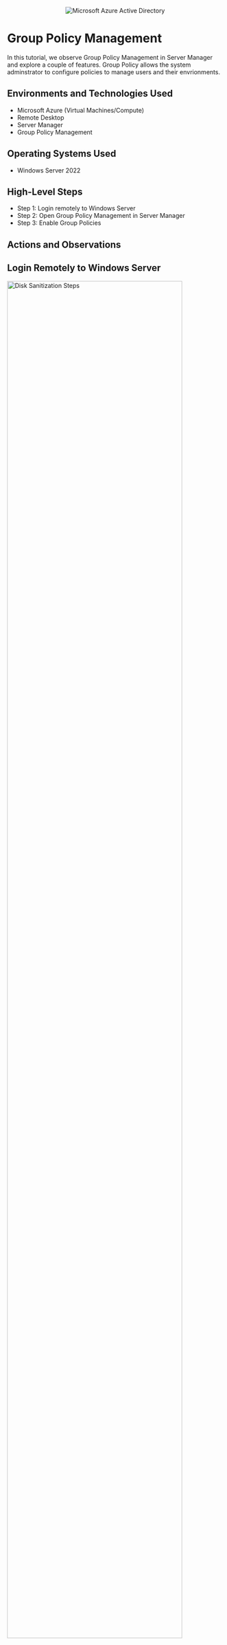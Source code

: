 <p align="center">
<img src="https://i.imgur.com/pU5A58S.png" alt="Microsoft Azure Active Directory"/>
</p>

<h1>Group Policy Management</h1>
In this tutorial, we observe Group Policy Management in Server Manager and explore a couple of features. Group Policy allows the system adminstrator to configure policies to manage users and their envrionments. <br />

<h2>Environments and Technologies Used</h2>

- Microsoft Azure (Virtual Machines/Compute)
- Remote Desktop
- Server Manager
- Group Policy Management

<h2>Operating Systems Used </h2>

- Windows Server 2022

<h2>High-Level Steps</h2>

- Step 1: Login remotely to Windows Server
- Step 2: Open Group Policy Management in Server Manager
- Step 3: Enable Group Policies

<h2>Actions and Observations</h2>

<h2>Login Remotely to Windows Server</h2>
<p>
<img src="https://imgur.com/bgRhNG6.png" height="90%" width="90%" alt="Disk Sanitization Steps"/>
</p>
<p>
Assuming that we have already created a virtual machine running on Windows Server and logged in to remote desktop, open Server Manager on the virtual machine. Click on "Tools" and "Group Policy Management." This role houses various policies that manage both Windows and User configurations.
</p>
<br />
<h2>Create a Group Policy Object (GPO)</h2>
<p>
<img src="https://imgur.com/Y1pNm05.png" height="90%" width="90%" alt="Disk Sanitization Steps"/>
</p>
<p>
Next, right-click on your "Created Domain" and select "Create a GPO". Next, you can name the file to anything that you prefer. For this demostration, we will name it "Custom Setting". GPO is a file to configure users and how to use their computer.
</p>
<br />
<h2>Edit Group Policy Object (GPO)</h2>
<p>
<img src="https://imgur.com/fYTqfGc.png" height="90%" width="90%" alt="Disk Sanitization Steps"/>
</p>
<p>
After creating the GPO, we can begin to edit the various features for both computers and user. Right-click on the GPO that was previously created and click on "Edit". Next, you will see in the righ hand corner for "Computer Configuration" and "User Configuration". Under each, we can see that they are policy and preference folders that system administrators can use to customize computer or user settings.
</p>
<br />
<h2>Edit Computer Configuration Password Policy</h2>
<p>
<img src="https://imgur.com/KL9FKD3.png" height="90%" width="90%" alt="Disk Sanitization Steps"/>
</p>
<p>
In this demonstration, we can toggle under "Computer Configuration" to "Policies" --> "Windows Settings" --> "Security Settings" --> "Account Settings" --> "Password Policy".
</p>
<br />
<h2>Edit Computer Configuration Password Policy Continued</h2>
<p>
<img src="https://imgur.com/BliPLK1.png" height="90%" width="90%" alt="Disk Sanitization Steps"/>
</p>
<p>
Under Password policies, it has various polices that can be created such as length, age, or complexity of a password. In this example, we can edit the length of characters for a password by setting the password to have a minimum of 8 characters.
</p>
<br />
